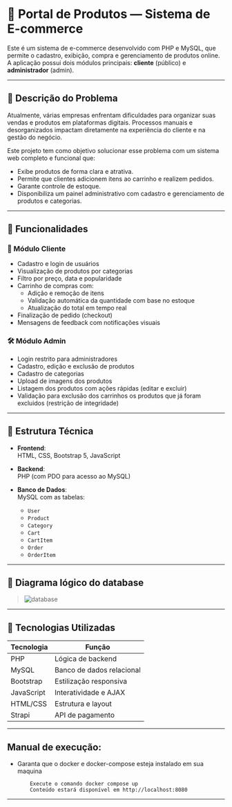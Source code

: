 # 🛒 Portal de Produtos — Sistema de E-commerce

Este é um sistema de e-commerce desenvolvido com PHP e MySQL, que permite o cadastro, exibição, compra e gerenciamento de produtos online. A aplicação possui dois módulos principais: **cliente** (público) e **administrador** (admin).

---

## 📌 Descrição do Problema

Atualmente, várias empresas enfrentam dificuldades para organizar suas vendas e produtos em plataformas digitais. Processos manuais e desorganizados impactam diretamente na experiência do cliente e na gestão do negócio.

Este projeto tem como objetivo solucionar esse problema com um sistema web completo e funcional que:

- Exibe produtos de forma clara e atrativa.
- Permite que clientes adicionem itens ao carrinho e realizem pedidos.
- Garante controle de estoque.
- Disponibiliza um painel administrativo com cadastro e gerenciamento de produtos e categorias.

---

## 🚀 Funcionalidades

### 👤 Módulo Cliente

- Cadastro e login de usuários
- Visualização de produtos por categorias
- Filtro por preço, data e popularidade
- Carrinho de compras com:
  - Adição e remoção de itens
  - Validação automática da quantidade com base no estoque
  - Atualização do total em tempo real
- Finalização de pedido (checkout)
- Mensagens de feedback com notificações visuais

### 🛠️ Módulo Admin

- Login restrito para administradores
- Cadastro, edição e exclusão de produtos
- Cadastro de categorias
- Upload de imagens dos produtos
- Listagem dos produtos com ações rápidas (editar e excluir)
- Validação para exclusão dos carrinhos os produtos que já foram excluidos (restrição de integridade)

---

## 🧱 Estrutura Técnica

- **Frontend**:  
  HTML, CSS, Bootstrap 5, JavaScript

- **Backend**:  
  PHP (com PDO para acesso ao MySQL)

- **Banco de Dados**:  
  MySQL com as tabelas:
  - `User`
  - `Product`
  - `Category`
  - `Cart`
  - `CartItem`
  - `Order`
  - `OrderItem`

---

## 📸 Diagrama lógico do database

> ![database](https://github.com/user-attachments/assets/5204e68c-2c27-4d1c-8bd6-bd0595039451)

---

## 🧪 Tecnologias Utilizadas

| Tecnologia | Função                          |
|------------|---------------------------------|
| PHP        | Lógica de backend               |
| MySQL      | Banco de dados relacional       |
| Bootstrap  | Estilização responsiva          |
| JavaScript | Interatividade e AJAX           |
| HTML/CSS   | Estrutura e layout              |
| Strapi     | API de pagamento                |

---

## Manual de execução:

- Garanta que o docker e docker-compose esteja instalado em sua maquina
  ```
      Execute o comando docker compose up
      Conteúdo estará disponível em http://localhost:8080
  ```

---
